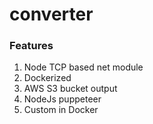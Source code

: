 # converter

### Features

1. Node TCP based net module
2. Dockerized
3. AWS S3 bucket output
4. NodeJs puppeteer
5. Custom in Docker

